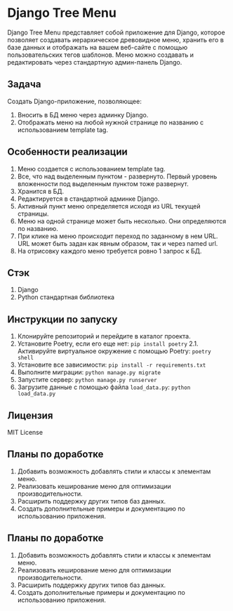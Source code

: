 # Django Tree Menu

Django Tree Menu представляет собой приложение для Django, которое позволяет создавать иерархическое древовидное меню, хранить его в базе данных и отображать на вашем веб-сайте с помощью пользовательских тегов шаблонов. Меню можно создавать и редактировать через стандартную админ-панель Django.

## Задача

Создать Django-приложение, позволяющее:

1. Вносить в БД меню через админку Django.
2. Отображать меню на любой нужной странице по названию с использованием template tag.

## Особенности реализации

1. Меню создается с использованием template tag.
2. Все, что над выделенным пунктом - развернуто. Первый уровень вложенности под выделенным пунктом тоже развернут.
3. Хранится в БД.
4. Редактируется в стандартной админке Django.
5. Активный пункт меню определяется исходя из URL текущей страницы.
6. Меню на одной странице может быть несколько. Они определяются по названию.
7. При клике на меню происходит переход по заданному в нем URL. URL может быть задан как явным образом, так и через named url.
8. На отрисовку каждого меню требуется ровно 1 запрос к БД.

## Стэк

1. Django
2. Python стандартная библиотека

## Инструкции по запуску

1. Клонируйте репозиторий и перейдите в каталог проекта.
2. Установите Poetry, если его еще нет: `pip install poetry`
2.1. Активируйте виртуальное окружение с помощью Poetry: `poetry shell`
3. Установите все зависимости: `pip install -r requirements.txt`
4. Выполните миграции: `python manage.py migrate`
5. Запустите сервер: `python manage.py runserver`
6. Загрузите данные с помощью файла `load_data.py`: `python load_data.py`

## Лицензия
MIT License

## Планы по доработке

1. Добавить возможность добавлять стили и классы к элементам меню.
2. Реализовать кеширование меню для оптимизации производительности.
3. Расширить поддержку других типов баз данных.
4. Создать дополнительные примеры и документацию по использованию приложения.


## Планы по доработке

1. Добавить возможность добавлять стили и классы к элементам меню.
2. Реализовать кеширование меню для оптимизации производительности.
3. Расширить поддержку других типов баз данных.
4. Создать дополнительные примеры и документацию по использованию приложения.

